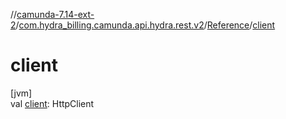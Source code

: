 //[camunda-7.14-ext-2](../../../index.md)/[com.hydra_billing.camunda.api.hydra.rest.v2](../index.md)/[Reference](index.md)/[client](client.md)

# client

[jvm]\
val [client](client.md): HttpClient
